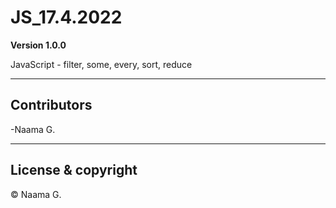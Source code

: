 # JS_17.4.2022

**Version 1.0.0**

JavaScript - filter, some, every, sort, reduce

------------------------------------------------
## Contributors

-Naama G.

------------
## License & copyright

&copy; Naama G.